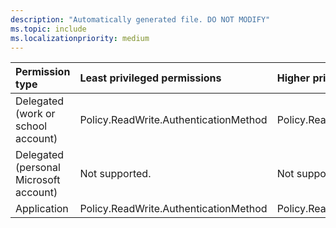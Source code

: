 ```yaml
---
description: "Automatically generated file. DO NOT MODIFY"
ms.topic: include
ms.localizationpriority: medium
---
```


|Permission type|Least privileged permissions|Higher privileged permissions|
|:---|:---|:---|
|Delegated (work or school account)|Policy.ReadWrite.AuthenticationMethod|Policy.ReadWrite.ConditionalAccess|
|Delegated (personal Microsoft account)|Not supported.|Not supported.|
|Application|Policy.ReadWrite.AuthenticationMethod|Policy.ReadWrite.ConditionalAccess|


